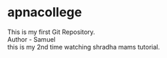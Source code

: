 # apnacollege
This is my first Git Repository.
<br>
Author - Samuel 
<br>
this is my 2nd time watching shradha mams tutorial.
